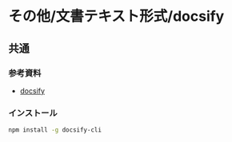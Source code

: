 # その他/文書テキスト形式/docsify

## 共通

### 参考資料

- [docsify](https://docsify.js.org/#/)

### インストール

```bash
npm install -g docsify-cli
```
